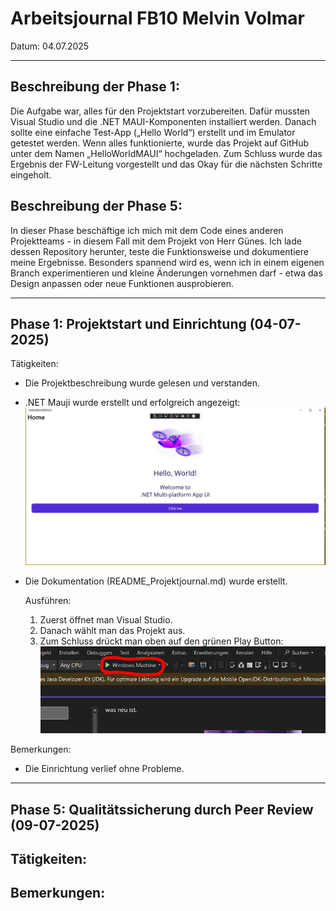 # Arbeitsjournal  FB10 Melvin Volmar

Datum: 04.07.2025

---

## Beschreibung der Phase 1:
Die Aufgabe war, alles für den Projektstart vorzubereiten. Dafür mussten Visual Studio und die .NET MAUI-Komponenten installiert werden. Danach sollte eine einfache Test-App („Hello World“) erstellt und im Emulator getestet werden. Wenn alles funktionierte, wurde das Projekt auf GitHub unter dem Namen „HelloWorldMAUI“ hochgeladen. Zum Schluss wurde das Ergebnis der FW-Leitung vorgestellt und das Okay für die nächsten Schritte eingeholt.

## Beschreibung der Phase 5:
In dieser Phase beschäftige ich mich mit dem Code eines anderen Projektteams - in diesem Fall mit dem Projekt von Herr Günes. Ich lade dessen Repository herunter, teste die Funktionsweise und dokumentiere meine Ergebnisse. Besonders spannend wird es, wenn ich in einem eigenen Branch experimentieren und kleine Änderungen vornehmen darf - etwa das Design anpassen oder neue Funktionen ausprobieren.

---

## Phase 1: Projektstart und Einrichtung (04-07-2025)

Tätigkeiten:
- Die Projektbeschreibung wurde gelesen und verstanden.
- .NET Mauji wurde erstellt und erfolgreich angezeigt:
![alt text](Net_Mauji.png "Title")
- Die Dokumentation (README_Projektjournal.md) wurde erstellt.

  Ausführen:

    1. Zuerst öffnet man Visual Studio.
    2. Danach wählt man das Projekt aus.
    3. Zum Schluss drückt man oben auf den grünen Play Button:
![alt text](PlayButton.png "Title")

Bemerkungen:
- Die Einrichtung verlief ohne Probleme.

---

## Phase 5: Qualitätssicherung durch Peer Review (09-07-2025)

Tätigkeiten:
-

Bemerkungen:
- 
